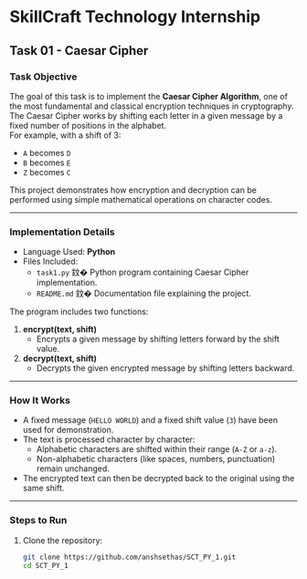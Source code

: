# SkillCraft Technology Internship

## Task 01 - Caesar Cipher

###  Task Objective
The goal of this task is to implement the **Caesar Cipher Algorithm**, one of the most fundamental and classical encryption techniques in cryptography.  
The Caesar Cipher works by shifting each letter in a given message by a fixed number of positions in the alphabet.  
For example, with a shift of 3:
- `A` becomes `D`
- `B` becomes `E`
- `Z` becomes `C`

This project demonstrates how encryption and decryption can be performed using simple mathematical operations on character codes.

---

### Implementation Details
- Language Used: **Python**
- Files Included:
  - `task1.py` 鈫� Python program containing Caesar Cipher implementation.
  - `README.md` 鈫� Documentation file explaining the project.

The program includes two functions:
1. **encrypt(text, shift)**  
   - Encrypts a given message by shifting letters forward by the shift value.
2. **decrypt(text, shift)**  
   - Decrypts the given encrypted message by shifting letters backward.

---

### How It Works
- A fixed message (`HELLO WORLD`) and a fixed shift value (`3`) have been used for demonstration.  
- The text is processed character by character:
  - Alphabetic characters are shifted within their range (`A-Z` or `a-z`).
  - Non-alphabetic characters (like spaces, numbers, punctuation) remain unchanged.
- The encrypted text can then be decrypted back to the original using the same shift.

---

### Steps to Run
1. Clone the repository:
   ```bash
   git clone https://github.com/anshsethas/SCT_PY_1.git
   cd SCT_PY_1
